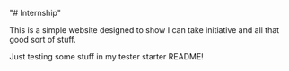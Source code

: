 "# Internship" 

This is a simple website designed to show I can take initiative and all that good sort of stuff.

Just testing some stuff in my tester starter README!
